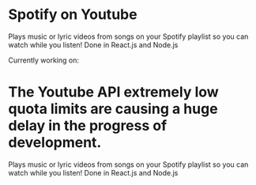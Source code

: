 # Spotify on Youtube

Plays music or lyric videos from songs on your Spotify playlist so you can watch while you listen!
Done in React.js and Node.js

Currently working on:

# The Youtube API extremely low quota limits are causing a huge delay in the progress of development.

Plays music or lyric videos from songs on your Spotify playlist so you can watch while you listen!
Done in React.js and Node.js
